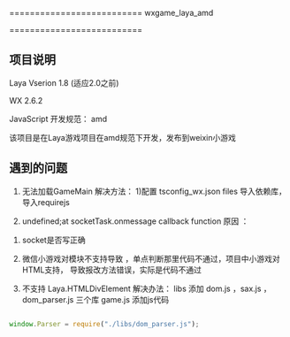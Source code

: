 ==========================
wxgame_laya_amd

==========================

## 项目说明

Laya Vserion 1.8 (适应2.0之前)

WX 2.6.2 

JavaScript 开发规范： amd

该项目是在Laya游戏项目在amd规范下开发，发布到weixin小游戏

## 遇到的问题
1. 无法加载GameMain 
解决方法： 1)配置 tsconfig_wx.json files 导入依赖库，导入requirejs

2. undefined;at socketTask.onmessage callback function
原因 ： 

1) socket是否写正确 

2) 微信小游戏对模块不支持导致 ，单点判断那里代码不通过，项目中小游戏对HTML支持，
导致报改方法错误，实际是代码不通过

3.  不支持 Laya.HTMLDivElement
解决办法：
libs 添加 dom.js ，sax.js ，dom_parser.js 三个库
game.js 添加js代码
```js

window.Parser = require("./libs/dom_parser.js");

```

